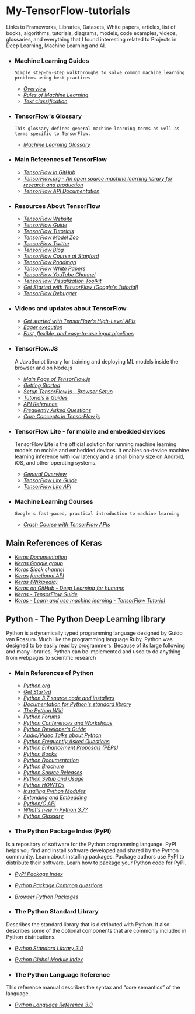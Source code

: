 # My-TensorFlow-tutorials

Links to Frameworks, Libraries,  Datasets, White papers, articles, list of books, algorithms, tutorials, diagrams, models, code examples, videos, glossaries, and everything that I found interesting related to Projects in Deep Learning, Machine Learning and AI.

- ### Machine Learning Guides

      Simple step-by-step walkthroughs to solve common machine learning problems using best practices

   - [*Overview*](https://developers.google.com/machine-learning/guides/)
   - [*Rules of Machine Learning*](https://developers.google.com/machine-learning/guides/rules-of-ml/)
   - [*Text classification*](https://developers.google.com/machine-learning/guides/text-classification/)

- ### TensorFlow's Glossary

      This glossary defines general machine learning terms as well as terms specific to TensorFlow.
   
   - [*Machine Learning Glossary*](https://developers.google.com/machine-learning/glossary/)
   
- ### Main References of TensorFlow

   - [*TensorFlow in GitHub*](<https://github.com/tensorflow/tensorflow>)
   - [*TensorFlow.org - An open source machine learning library for research and production*](https://www.tensorflow.org/)
   - [*TensorFlow API Documentation*](https://www.tensorflow.org/api_docs)

- ### Resources About TensorFlow

   - [*TensorFlow Website*](https://www.tensorflow.org/)
   - [*TensorFlow Guide*](https://www.tensorflow.org/guide)
   - [*TensorFlow Tutorials*](https://www.tensorflow.org/tutorials/)
   - [*TensorFlow Model Zoo*](https://github.com/tensorflow/models)
   - [*TensorFlow Twitter*](https://twitter.com/tensorflow)
   - [*TensorFlow Blog*](https://medium.com/tensorflow)
   - [*TensorFlow Course at Stanford*](https://web.stanford.edu/class/cs20si)
   - [*TensorFlow Roadmap*](https://www.tensorflow.org/community/roadmap)
   - [*TensorFlow White Papers*](https://www.tensorflow.org/about/bib)
   - [*TensorFlow YouTube Channel*](https://www.youtube.com/channel/UC0rqucBdTuFTjJiefW5t-IQ)
   - [*TensorFlow Visualization Toolkit*](https://github.com/tensorflow/tensorboard)   
   - [*Get Started with TensorFlow (Google's Tutorial)*](https://www.tensorflow.org/tutorials)
   - [*TensorFlow Debugger*](https://www.tensorflow.org/guide/debugger)
    
- ### Videos and updates about TensorFlow

   - [*Get started with TensorFlow's High-Level APIs*](https://www.youtube.com/watch?v=tjsHSIG8I08)
   - [*Eager execution*](https://www.youtube.com/watch?v=T8AW0fKP0Hs)
   - [*Fast, flexible, and easy-to-use input pipelines*](https://www.youtube.com/watch?v=uIcqeP7MFH0) 

- ### TensorFlow.JS  

   A JavaScript library for training and deploying ML models inside the browser and on Node.js

   - [*Main Page of TensorFlow.js*](https://js.tensorflow.org/)
   - [*Getting Started*](https://js.tensorflow.org/#getting-started)
   - [*Setup TensorFlow.js - Browser Setup*](https://js.tensorflow.org/setup/)
   - [*Tutorials & Guides*](https://js.tensorflow.org/tutorials/)
   - [*API Reference*](https://js.tensorflow.org/api/0.15.1/)
   - [*Frequently Asked Questions*](https://js.tensorflow.org/faq/)
   - [*Core Concepts in TensorFlow.js*](https://js.tensorflow.org/tutorials/core-concepts.html)
   

- ### TensorFlow Lite - for mobile and embedded devices

   TensorFlow Lite is the official solution for running machine learning models on mobile and embedded devices. It enables on‑device machine learning inference with low latency and a small binary size on Android, iOS, and other operating systems. 
   
   - [*General Overview*](https://www.tensorflow.org/lite)
   - [*TensorFlow Lite Guide*](https://www.tensorflow.org/lite/overview)
   - [*TensorFlow Lite API*](https://www.tensorflow.org/api_docs/python/tf/contrib/lite)
   
- ### Machine Learning Courses

      Google's fast-paced, practical introduction to machine learning
      
    - [*Crash Course with TensorFlow APIs*](https://developers.google.com/machine-learning/crash-course/)

## Main References of Keras

  - [*Keras Documentation*](https://keras.io/)  
  - [*Keras Google group*](https://groups.google.com/forum/#!forum/keras-users)
  - [*Keras Slack channel*](https://kerasteam.slack.com/)  
  - [*Keras functional API*](https://keras.io/getting-started/functional-api-guide/)
  - [*Keras (Wikipedia)*](https://en.wikipedia.org/wiki/Keras)
  - [*Keras on GitHub - Deep Learning for humans*](https://github.com/keras-team)
  - [*Keras - TensorFlow Guide*](https://www.tensorflow.org/guide/keras)
  - [*Keras - Learn and use machine learning - TensorFlow Tutorial*](https://www.tensorflow.org/tutorials/keras)
  
  
## Python - The Python Deep Learning library

Python is a dynamically typed programming language designed by Guido van Rossum. Much like the programming language Ruby, Python was designed to be easily read by programmers. Because of its large following and many libraries, Python can be implemented and used to do anything from webpages to scientific research

- ### Main References of Python

  - [*Python.org*](https://www.python.org/)
  - [*Get Started*](https://www.python.org/about/gettingstarted/)
  - [*Python 3.7 source code and installers*](https://www.python.org/downloads/release/python-372/)
  - [*Documentation for Python's standard library*](https://docs.python.org/)
  - [*The Python Wiki*](https://wiki.python.org/moin/)
  - [*Python Forums*](https://www.python.org/community/forums/)
  - [*Python Conferences and Workshops*](https://www.python.org/community/workshops/)
  - [*Python Developer’s Guide*](https://devguide.python.org/)
  - [*Audio/Video Talks about Python*](https://www.python.org/doc/av/)
  - [*Python Frequently Asked Questions*](https://docs.python.org/3/faq/)
  - [*Python Enhancement Proposals (PEPs)*](https://www.python.org/dev/peps/)
  - [*Python Books*](https://wiki.python.org/moin/PythonBooks)
  - [*Python Documentation*](https://www.python.org/doc/)
  - [*Python Brochure*](https://brochure.getpython.info/)
  - [*Python Source Releases*](https://www.python.org/downloads/source/)
  - [*Python Setup and Usage*](https://docs.python.org/3/using/index.html)
  - [*Python HOWTOs*](https://docs.python.org/3/howto/index.html)
  - [*Installing Python Modules*](https://docs.python.org/3/installing/index.html)
  - [*Extending and Embedding*](https://docs.python.org/3/extending/index.html)
  - [*Python/C API*](https://docs.python.org/3/c-api/index.html)
  - [*What's new in Python 3.7?*](https://docs.python.org/3/whatsnew/3.7.html)
  - [*Python Glossary*](https://docs.python.org/3/glossary.html)
  
  
- ### The Python Package Index (PyPI) 

Is a repository of software for the Python programming language. PyPI helps you find and install software developed and shared by the Python community. Learn about installing packages. Package authors use PyPI to distribute their software. Learn how to package your Python code for PyPI.

   - [*PyPI Package Index*](https://pypi.org/)
   - [*Python Package Common questions*](https://pypi.org/help/)
   - [*Browser Python Packages*](https://pypi.org/search/)
   
 - ### The Python Standard Library
 
Describes the standard library that is distributed with Python. It also describes some of the optional components that are commonly included in Python distributions.
 
   - [*Python Standard Library 3.0*](https://docs.python.org/3/library/)
   - [*Python Global Module Index*](https://docs.python.org/3/py-modindex.html)
   
 - ### The Python Language Reference
 
This reference manual describes the syntax and “core semantics” of the language. 
 
   - [*Python Language Reference 3.0*](https://docs.python.org/3/reference/index.html#reference-index)
   
 
 
   
   
      
  
  

  

